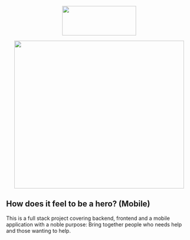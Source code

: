 <p align="center">
  <img width="200" height="80" src="https://i.ibb.co/s3VxkxY/logo.png">
</p>
<p align="center">
  <img width="460" height="400" src="https://i.ibb.co/nLDMy5C/heroes.png">
</p>

## How does it feel to be a hero? (Mobile)

This is a full stack project covering backend, frontend and a mobile application with a noble purpose: Bring together people who needs help and those wanting to help.